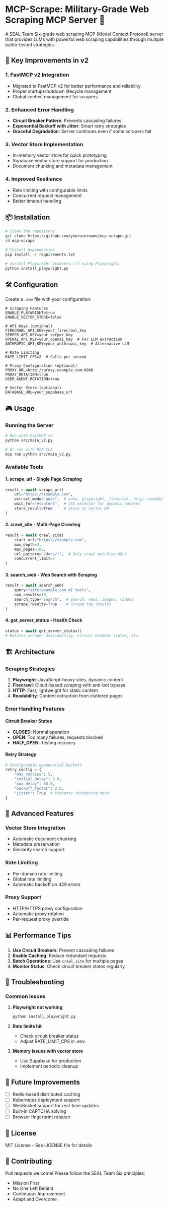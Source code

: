 # MCP-Scrape: Military-Grade Web Scraping MCP Server 🎯

A SEAL Team Six-grade web scraping MCP (Model Context Protocol) server that provides LLMs with powerful web scraping capabilities through multiple battle-tested strategies.

## 🚀 Key Improvements in v2

### 1. **FastMCP v2 Integration**
- Migrated to FastMCP v2 for better performance and reliability
- Proper startup/shutdown lifecycle management
- Global context management for scrapers

### 2. **Enhanced Error Handling**
- **Circuit Breaker Pattern**: Prevents cascading failures
- **Exponential Backoff with Jitter**: Smart retry strategies
- **Graceful Degradation**: Server continues even if some scrapers fail

### 3. **Vector Store Implementation**
- In-memory vector store for quick prototyping
- Supabase vector store support for production
- Document chunking and metadata management

### 4. **Improved Resilience**
- Rate limiting with configurable limits
- Concurrent request management
- Better timeout handling

## 📦 Installation

```bash
# Clone the repository
git clone https://github.com/yourusername/mcp-scrape.git
cd mcp-scrape

# Install dependencies
pip install -r requirements.txt

# Install Playwright browsers (if using Playwright)
python install_playwright.py
```

## 🛠️ Configuration

Create a `.env` file with your configuration:

```env
# Scraping Features
ENABLE_PLAYWRIGHT=true
ENABLE_VECTOR_STORE=false

# API Keys (optional)
FIRECRAWL_API_KEY=your_firecrawl_key
SERPER_API_KEY=your_serper_key
OPENAI_API_KEY=your_openai_key  # For LLM extraction
ANTHROPIC_API_KEY=your_anthropic_key  # Alternative LLM

# Rate Limiting
RATE_LIMIT_CPS=2  # Calls per second

# Proxy Configuration (optional)
PROXY_URL=http://proxy.example.com:8080
PROXY_ROTATION=true
USER_AGENT_ROTATION=true

# Vector Store (optional)
DATABASE_URL=your_supabase_url
```

## 🎮 Usage

### Running the Server

```bash
# Run with FastMCP v2
python src/main_v2.py

# Or run with MCP CLI
mcp run python src/main_v2.py
```

### Available Tools

#### 1. **scrape_url** - Single Page Scraping
```python
result = await scrape_url(
    url="https://example.com",
    extract_mode="auto",  # auto, playwright, firecrawl, http, readability
    wait_for="#content",  # CSS selector for dynamic content
    store_result=True     # Store in vector DB
)
```

#### 2. **crawl_site** - Multi-Page Crawling
```python
result = await crawl_site(
    start_url="https://example.com",
    max_depth=3,
    max_pages=100,
    url_pattern="/docs/*",  # Only crawl matching URLs
    concurrent_limit=5
)
```

#### 3. **search_web** - Web Search with Scraping
```python
result = await search_web(
    query="site:example.com AI tools",
    num_results=10,
    search_type="search",  # search, news, images, videos
    scrape_results=True    # Scrape top results
)
```

#### 4. **get_server_status** - Health Check
```python
status = await get_server_status()
# Returns scraper availability, circuit breaker states, etc.
```

## 🏗️ Architecture

### Scraping Strategies

1. **Playwright**: JavaScript-heavy sites, dynamic content
2. **Firecrawl**: Cloud-based scraping with anti-bot bypass
3. **HTTP**: Fast, lightweight for static content
4. **Readability**: Content extraction from cluttered pages

### Error Handling Features

#### Circuit Breaker States
- **CLOSED**: Normal operation
- **OPEN**: Too many failures, requests blocked
- **HALF_OPEN**: Testing recovery

#### Retry Strategy
```python
# Configurable exponential backoff
retry_config = {
    "max_retries": 5,
    "initial_delay": 1.0,
    "max_delay": 60.0,
    "backoff_factor": 2.0,
    "jitter": True  # Prevents thundering herd
}
```

## 🔧 Advanced Features

### Vector Store Integration
- Automatic document chunking
- Metadata preservation
- Similarity search support

### Rate Limiting
- Per-domain rate limiting
- Global rate limiting
- Automatic backoff on 429 errors

### Proxy Support
- HTTP/HTTPS proxy configuration
- Automatic proxy rotation
- Per-request proxy override

## 📊 Performance Tips

1. **Use Circuit Breakers**: Prevent cascading failures
2. **Enable Caching**: Reduce redundant requests
3. **Batch Operations**: Use `crawl_site` for multiple pages
4. **Monitor Status**: Check circuit breaker states regularly

## 🐛 Troubleshooting

### Common Issues

1. **Playwright not working**
   ```bash
   python install_playwright.py
   ```

2. **Rate limits hit**
   - Check circuit breaker status
   - Adjust RATE_LIMIT_CPS in .env

3. **Memory issues with vector store**
   - Use Supabase for production
   - Implement periodic cleanup

## 🚀 Future Improvements

- [ ] Redis-based distributed caching
- [ ] Kubernetes deployment support
- [ ] WebSocket support for real-time updates
- [ ] Built-in CAPTCHA solving
- [ ] Browser fingerprint rotation

## 📄 License

MIT License - See LICENSE file for details

## 🤝 Contributing

Pull requests welcome! Please follow the SEAL Team Six principles:
- Mission First
- No One Left Behind
- Continuous Improvement
- Adapt and Overcome